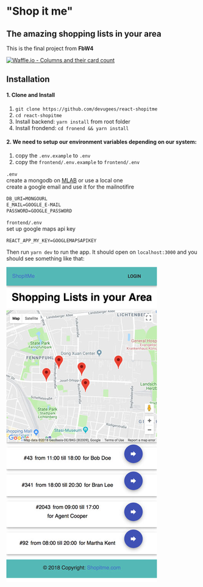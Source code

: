 # "Shop it me"
## The amazing shopping lists in your area
This is the final project from **FbW4**

[![Waffle.io - Columns and their card count](https://badge.waffle.io/devugees/react-shopitme.svg?columns=all)](https://waffle.io/devugees/react-shopitme)

## Installation
#### 1. Clone and Install
1. `git clone https://github.com/devugees/react-shopitme`
1. `cd react-shopitme`
1. Install backend: `yarn install` from root folder
1. Install frondend: `cd fronend && yarn install`

#### 2. We need to setup our environment variables depending on our system:
1. copy the `.env.example` to `.env`
1. copy the `frontend/.env.example` to `frontend/.env`

`.env`  
create a mongodb on [MLAB](https://mlab.com/) or use a local one  
create a google email and use it for the mailnotifire  
```
DB_URI=MONGOURL
E_MAIL=GOOGLE_E-MAIL
PASSWORD=GOOGLE_PASSWORD
```

`frontend/.env`  
set up google maps api key  
```
REACT_APP_MY_KEY=GOOGLEMAPSAPIKEY
```
Then run `yarn dev` to run the app. It should open on `localhost:3000` and you should see something like that:

![Shop it me](/screen.jpg?raw=true "Shop it me")
